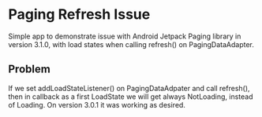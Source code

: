 # Paging Refresh Issue
Simple app to demonstrate issue with Android Jetpack Paging library in version 3.1.0, with load states when calling refresh() on PagingDataAdapter.

## Problem
If we set addLoadStateListener() on PagingDataAdpater and call refresh(), then in callback as a first LoadState we will get always NotLoading, instead of Loading. On version 3.0.1 it was working as desired.
